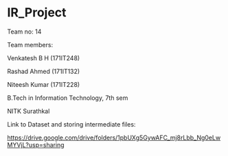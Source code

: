 # IR_Project


Team no: 14


Team members:

Venkatesh B H (171IT248)

Rashad Ahmed (171IT132)

Niteesh Kumar (171IT228)


B.Tech in Information Technology, 7th sem


NITK Surathkal


Link to Dataset and storing intermediate files:

https://drive.google.com/drive/folders/1pbUXg5GywAFC_mj8rLbb_Ng0eLwMYVjL?usp=sharing
